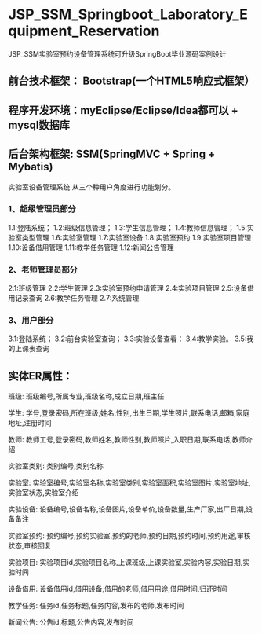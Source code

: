 # JSP_SSM_Springboot_Laboratory_Equipment_Reservation
JSP_SSM实验室预约设备管理系统可升级SpringBoot毕业源码案例设计
## 前台技术框架： Bootstrap(一个HTML5响应式框架）
## 程序开发环境：myEclipse/Eclipse/Idea都可以 + mysql数据库
## 后台架构框架: SSM(SpringMVC + Spring + Mybatis)
实验室设备管理系统 从三个种用户角度进行功能划分。
### 1、超级管理员部分
1.1:登陆系统；
1.2:班级信息管理；
1.3:学生信息管理；
1.4:教师信息管理；
1.5:实验室类型管理
1.6:实验室管理
1.7:实验室设备
1.8:实验室预约
1.9:实验室项目管理
1.10:设备借用管理
1.11:教学任务管理
1.12:新闻公告管理
### 2、老师管理员部分
2.1:班级管理
2.2:学生管理
2.3:实验室预约申请管理
2.4:实验项目管理
2.5:设备借用记录查询
2.6:教学任务管理
2.7:系统管理
### 3、用户部分
3.1:登陆系统；
3.2:前台实验室查询；
3.3:实验设备查看：
3.4:教学实验。
3.5:我的上课表查询
## 实体ER属性：
班级: 班级编号,所属专业,班级名称,成立日期,班主任

学生: 学号,登录密码,所在班级,姓名,性别,出生日期,学生照片,联系电话,邮箱,家庭地址,注册时间

教师: 教师工号,登录密码,教师姓名,教师性别,教师照片,入职日期,联系电话,教师介绍

实验室类别: 类别编号,类别名称

实验室: 实验室编号,实验室名称,实验室类别,实验室面积,实验室图片,实验室地址,实验室状态,实验室介绍

实验设备: 设备编号,设备名称,设备图片,设备单价,设备数量,生产厂家,出厂日期,设备备注

实验室预约: 预约编号,预约实验室,预约的老师,预约日期,预约时间,预约用途,审核状态,审核回复

实验项目: 实验项目id,实验项目名称,上课班级,上课实验室,实验内容,实验日期,实验时间

设备借用: 设备借用id,借用设备,借用的老师,借用用途,借用时间,归还时间

教学任务: 任务id,任务标题,任务内容,发布的老师,发布时间

新闻公告: 公告id,标题,公告内容,发布时间
